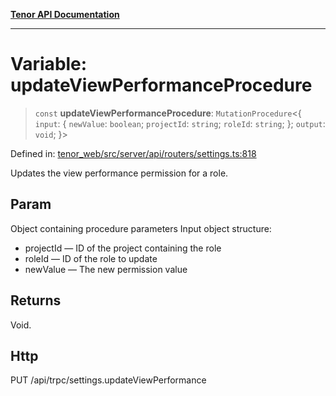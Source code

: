[**Tenor API Documentation**](../../README.md)

***

# Variable: updateViewPerformanceProcedure

> `const` **updateViewPerformanceProcedure**: `MutationProcedure`\<\{ `input`: \{ `newValue`: `boolean`; `projectId`: `string`; `roleId`: `string`; \}; `output`: `void`; \}\>

Defined in: [tenor\_web/src/server/api/routers/settings.ts:818](https://github.com/Apantli/Tenor/blob/551fcec623199ab0ac9668d926e7d67c9012d18e/tenor_web/src/server/api/routers/settings.ts#L818)

Updates the view performance permission for a role.

## Param

Object containing procedure parameters
Input object structure:
- projectId — ID of the project containing the role
- roleId — ID of the role to update
- newValue — The new permission value

## Returns

Void.

## Http

PUT /api/trpc/settings.updateViewPerformance
